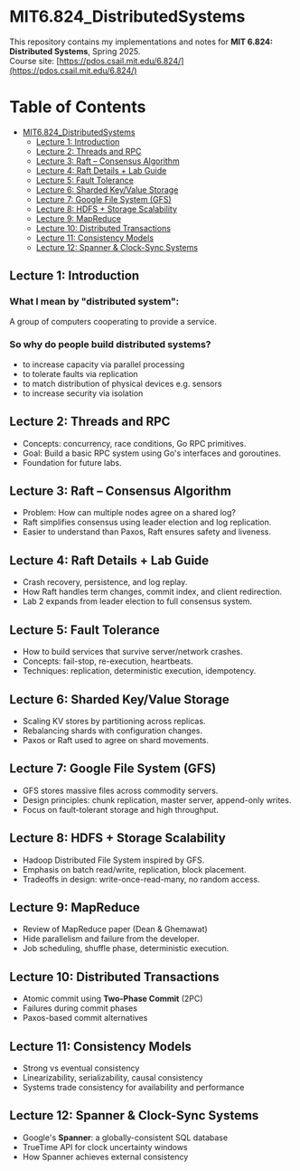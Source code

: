 # MIT6.824_DistributedSystems

This repository contains my implementations and notes for **MIT 6.824: Distributed Systems**, Spring 2025.  
Course site: [https://pdos.csail.mit.edu/6.824/](https://pdos.csail.mit.edu/6.824/)

# Table of Contents

- [MIT6.824_DistributedSystems](#mit6824_distributedsystems)
  - [Lecture 1: Introduction](#lecture-1-introduction)
  - [Lecture 2: Threads and RPC](#lecture-2-threads-and-rpc)
  - [Lecture 3: Raft – Consensus Algorithm](#lecture-3-raft--consensus-algorithm)
  - [Lecture 4: Raft Details + Lab Guide](#lecture-4-raft-details--lab-guide)
  - [Lecture 5: Fault Tolerance](#lecture-5-fault-tolerance)
  - [Lecture 6: Sharded Key/Value Storage](#lecture-6-sharded-keyvalue-storage)
  - [Lecture 7: Google File System (GFS)](#lecture-7-google-file-system-gfs)
  - [Lecture 8: HDFS + Storage Scalability](#lecture-8-hdfs--storage-scalability)
  - [Lecture 9: MapReduce](#lecture-9-mapreduce)
  - [Lecture 10: Distributed Transactions](#lecture-10-distributed-transactions)
  - [Lecture 11: Consistency Models](#lecture-11-consistency-models)
  - [Lecture 12: Spanner & Clock-Sync Systems](#lecture-12-spanner--clock-sync-systems)

## Lecture 1: Introduction

### What I mean by "distributed system":
A group of computers cooperating to provide a service.

### So why do people build distributed systems?
- to increase capacity via parallel processing
- to tolerate faults via replication
- to match distribution of physical devices e.g. sensors
- to increase security via isolation

## Lecture 2: Threads and RPC

- Concepts: concurrency, race conditions, Go RPC primitives.
- Goal: Build a basic RPC system using Go's interfaces and goroutines.
- Foundation for future labs.

## Lecture 3: Raft – Consensus Algorithm

- Problem: How can multiple nodes agree on a shared log?
- Raft simplifies consensus using leader election and log replication.
- Easier to understand than Paxos, Raft ensures safety and liveness.

## Lecture 4: Raft Details + Lab Guide

- Crash recovery, persistence, and log replay.
- How Raft handles term changes, commit index, and client redirection.
- Lab 2 expands from leader election to full consensus system.

## Lecture 5: Fault Tolerance

- How to build services that survive server/network crashes.
- Concepts: fail-stop, re-execution, heartbeats.
- Techniques: replication, deterministic execution, idempotency.

## Lecture 6: Sharded Key/Value Storage

- Scaling KV stores by partitioning across replicas.
- Rebalancing shards with configuration changes.
- Paxos or Raft used to agree on shard movements.

## Lecture 7: Google File System (GFS)

- GFS stores massive files across commodity servers.
- Design principles: chunk replication, master server, append-only writes.
- Focus on fault-tolerant storage and high throughput.

## Lecture 8: HDFS + Storage Scalability

- Hadoop Distributed File System inspired by GFS.
- Emphasis on batch read/write, replication, block placement.
- Tradeoffs in design: write-once-read-many, no random access.

## Lecture 9: MapReduce

- Review of MapReduce paper (Dean & Ghemawat)
- Hide parallelism and failure from the developer.
- Job scheduling, shuffle phase, deterministic execution.
## Lecture 10: Distributed Transactions

- Atomic commit using **Two-Phase Commit** (2PC)
- Failures during commit phases
- Paxos-based commit alternatives

## Lecture 11: Consistency Models

- Strong vs eventual consistency
- Linearizability, serializability, causal consistency
- Systems trade consistency for availability and performance

## Lecture 12: Spanner & Clock-Sync Systems

- Google's **Spanner**: a globally-consistent SQL database
- TrueTime API for clock uncertainty windows
- How Spanner achieves external consistency